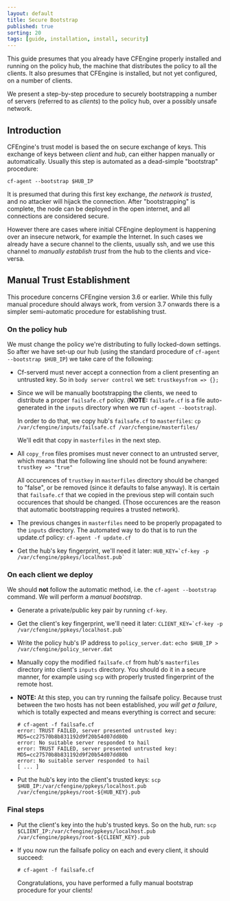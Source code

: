 ```yaml
---
layout: default
title: Secure Bootstrap
published: true
sorting: 20
tags: [guide, installation, install, security]
---
```



This guide presumes that you already have CFEngine properly installed
and running on the policy hub, the machine that distributes the policy
to all the clients. It also presumes that CFEngine is installed, but not
yet configured, on a number of clients.

We present a step-by-step procedure to securely bootstrapping a
number of servers (referred to as *clients*) to the policy hub, over a
possibly unsafe network.


## Introduction ##

CFEngine's trust model is based the on secure exchange of keys. This
exchange of keys between *client* and *hub*, can either happen manually
or automatically. Usually this step is automated as a dead-simple
"bootstrap" procedure:

```cf-agent --bootstrap $HUB_IP```

It is presumed that during this first key exchange, *the network is
trusted*, and no attacker will hijack the connection. After
"bootstrapping" is complete, the node can be deployed in the open
internet, and all connections are considered secure.

However there are cases where initial CFEngine deployment is happening
over an insecure network, for example the Internet. In such cases we
already have a secure channel to the clients, usually ssh, and we use
this channel to *manually establish trust* from the hub to the clients
and vice-versa.

## Manual Trust Establishment ##

This procedure concerns CFEngine version 3.6 or earlier. While this
fully manual procedure should always work, from version 3.7 onwards
there is a simpler semi-automatic procedure for establishing trust.

### On the policy hub ###

We must change the policy we're distributing to fully locked-down
settings. So after we have set-up our hub (using the standard procedure
of ```cf-agent --bootstrap $HUB_IP```) we take care of the following:

* Cf-serverd must never accept a connection from a client presenting an
  untrusted key.  So in `body server control` we set:
  ```trustkeysfrom => {};```

* Since we will be manually bootstrapping the clients, we need to
  distribute a proper `failsafe.cf` policy. (**NOTE:**
  `failsafe.cf` is a file auto-generated in the `inputs` directory when
  we run ```cf-agent --bootstrap```).

  In order to do that, we copy hub's `failsafe.cf` to `masterfiles`:
  ```cp /var/cfengine/inputs/failsafe.cf /var/cfengine/masterfiles/```

  We'll edit that copy in `masterfiles` in the next step.

* All `copy_from` files promises must never connect to an untrusted
  server, which means that the following line should not be found
  anywhere:
  ```trustkey => "true"```

  All occurences of `trustkey` in `masterfiles` directory should be
  changed to "false", or be removed (since it defaults to false
  anyway). It is certain that `failsafe.cf` that we copied in
  the previous step will contain such occurences that should be
  changed. (Those occurences are the reason that automatic bootstrapping
  requires a trusted network).

* The previous changes in `masterfiles` need to be properly propagated
  to the `inputs` directory. The automated way to do that is to run the
  update.cf policy:
  ```cf-agent -f update.cf```

* Get the hub's key fingerprint, we'll need it later:
  ```HUB_KEY=`cf-key -p /var/cfengine/ppkeys/localhost.pub` ```

### On each client we deploy ###

We should **not** follow the automatic method, i.e. the
```cf-agent --bootstrap``` command. We will perform a
*manual bootstrap*.

* Generate a private/public key pair by running `cf-key`.

* Get the client's key fingerprint, we'll need it later:
  ```CLIENT_KEY=`cf-key -p /var/cfengine/ppkeys/localhost.pub` ```

* Write the policy hub's IP address to `policy_server.dat`:
  ```echo $HUB_IP > /var/cfengine/policy_server.dat```

* Manually copy the modified `failsafe.cf` from hub's `masterfiles`
  directory into client's `inputs` directory. You should do
  it in a secure manner, for example using `scp` with properly trusted
  fingerprint of the remote host.

* **NOTE:** At this step, you can try running the failsafe policy. Because
  trust between the two hosts has not been established, *you will get a
  failure*, which is totally expected and means everything is correct
  and secure:
  ```
  # cf-agent -f failsafe.cf
  error: TRUST FAILED, server presented untrusted key: MD5=cc27570b8b831192d9f20b54d07dd80b
  error: No suitable server responded to hail
  error: TRUST FAILED, server presented untrusted key: MD5=cc27570b8b831192d9f20b54d07dd80b
  error: No suitable server responded to hail
  [ ... ]
  ```

* Put the hub's key into the client's trusted keys:
  ```scp $HUB_IP:/var/cfengine/ppkeys/localhost.pub /var/cfengine/ppkeys/root-${HUB_KEY}.pub```

### Final steps ###

* Put the client's key into the hub's trusted keys. So
  on the hub, run:
  ```scp $CLIENT_IP:/var/cfengine/ppkeys/localhost.pub /var/cfengine/ppkeys/root-${CLIENT_KEY}.pub```

* If you now run the failsafe policy on each and every client, it should
  succeed:
  ```
  # cf-agent -f failsafe.cf
  ```


  Congratulations, you have performed a fully manual bootstrap procedure
  for your clients!




